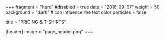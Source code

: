 +++
fragment = "hero"
#disabled = true 
date = "2016-09-07"
weight = 50
background = "dark" # can influence the text color
particles = false

title = "PRICING & T-SHIRTS"

[header]
  image = "page_header.png"
+++
